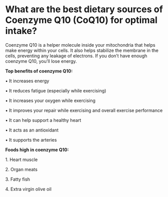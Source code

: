 # What are the best dietary sources of Coenzyme Q10 (CoQ10) for optimal intake?

Coenzyme Q10 is a helper molecule inside your mitochondria that helps make energy within your cells. It also helps stabilize the membrane in the cells, preventing any leakage of electrons. If you don’t have enough coenzyme Q10, you’ll lose energy.

**Top benefits of coenzyme Q10:**

• It increases energy

• It reduces fatigue (especially while exercising)

• It increases your oxygen while exercising

• It improves your repair while exercising and overall exercise performance

• It can help support a healthy heart

• It acts as an antioxidant

• It supports the arteries

**Foods high in coenzyme Q10:**

1\. Heart muscle

2\. Organ meats

3\. Fatty fish

4\. Extra virgin olive oil